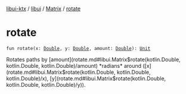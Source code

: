 [libui-ktx](../../index.md) / [libui](../index.md) / [Matrix](index.md) / [rotate](./rotate.md)

# rotate

`fun rotate(x: `[`Double`](https://kotlinlang.org/api/latest/jvm/stdlib/kotlin/-double/index.html)`, y: `[`Double`](https://kotlinlang.org/api/latest/jvm/stdlib/kotlin/-double/index.html)`, amount: `[`Double`](https://kotlinlang.org/api/latest/jvm/stdlib/kotlin/-double/index.html)`): `[`Unit`](https://kotlinlang.org/api/latest/jvm/stdlib/kotlin/-unit/index.html)

Rotates paths by [amount](rotate.md#libui.Matrix$rotate(kotlin.Double, kotlin.Double, kotlin.Double)/amount) *radians* around ([x](rotate.md#libui.Matrix$rotate(kotlin.Double, kotlin.Double, kotlin.Double)/x), [y](rotate.md#libui.Matrix$rotate(kotlin.Double, kotlin.Double, kotlin.Double)/y)).

